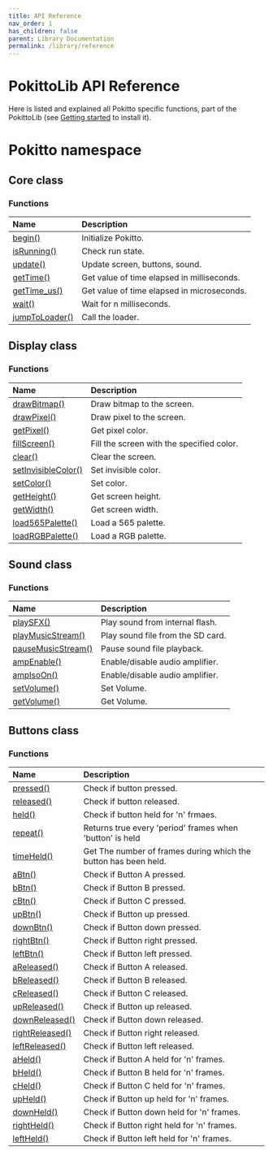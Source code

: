 ```yaml
---
title: API Reference
nav_order: 1
has_children: false
parent: Library Documentation
permalink: /library/reference
---
```


# PokittoLib API Reference

Here is listed and explained all Pokitto specific functions, part of the PokittoLib (see [Getting started]({{site.url}}{{site.baseurl}}/start/learn) to install it).

<h1> Pokitto <span class="label label-green">namespace</span></h1>

<h2> Core <span class="label label-purple">class</span></h2>

### Functions

| Name                                                                     | Description                                                  |
|:-------------------------------------------------------------------------|:-------------------------------------------------------------|
| [begin()]({{site.url}}{{site.baseurl}}/library/core/begin)               | Initialize Pokitto.                                          | 
| [isRunning()]({{site.url}}{{site.baseurl}}/library/core/isrunning)       | Check run state.                                             |
| [update()]({{site.url}}{{site.baseurl}}/library/core/update)             | Update screen, buttons, sound.                               |
| [getTime()]({{site.url}}{{site.baseurl}}/library/core/gettime)           | Get value of time elapsed in milliseconds.                   |
| [getTime_us()]({{site.url}}{{site.baseurl}}/library/core/gettime_us)     | Get value of time elapsed in microseconds.                   |
| [wait()]({{site.url}}{{site.baseurl}}/library/core/wait)                 | Wait for n milliseconds.                                     |
| [jumpToLoader()]({{site.url}}{{site.baseurl}}/library/core/jumptoloader) | Call the loader.                                             |


<h2> Display <span class="label label-purple">class</span></h2>

### Functions

| Name                                                                                   | Description                                                  |
|:---------------------------------------------------------------------------------------|:-------------------------------------------------------------|
| [drawBitmap()]({{site.url}}{{site.baseurl}}/library/display/drawbitmap)                | Draw bitmap to the screen.                                   | 
| [drawPixel()]({{site.url}}{{site.baseurl}}/library/display/drawpixel)                  | Draw pixel to the screen.                                    |
| [getPixel()]({{site.url}}{{site.baseurl}}/library/display/getpixel)                    | Get pixel color.                                             |
| [fillScreen()]({{site.url}}{{site.baseurl}}/library/display/fillscreen)                | Fill the screen with the specified color.                    |
| [clear()]({{site.url}}{{site.baseurl}}/library/display/clear)                          | Clear the screen.                                            |
| [setInvisibleColor()]({{site.url}}{{site.baseurl}}/library/display/setinvisiblecolor)  | Set invisible color.                                         |
| [setColor()]({{site.url}}{{site.baseurl}}/library/display/setcolor)                    | Set color.                                                   |
| [getHeight()]({{site.url}}{{site.baseurl}}/library/display/getheight)                  | Get screen height.                                           |
| [getWidth()]({{site.url}}{{site.baseurl}}/library/display/getwidth)                    | Get screen width.                                            |
| [load565Palette()]({{site.url}}{{site.baseurl}}/library/display/load565palette)        | Load a 565 palette.                                          |
| [loadRGBPalette()]({{site.url}}{{site.baseurl}}/library/display/loadrgbpalette)        | Load a RGB palette.                                          |


<h2> Sound <span class="label label-purple">class</span></h2>

### Functions

| Name                                                                              | Description                                                  |
|:----------------------------------------------------------------------------------|:-------------------------------------------------------------|
| [playSFX()]({{site.url}}{{site.baseurl}}/library/sound/playsfx)                   | Play sound from internal flash.                              | 
| [playMusicStream()]({{site.url}}{{site.baseurl}}/library/sound/playmusicstream)   | Play sound file from the SD card.                            |
| [pauseMusicStream()]({{site.url}}{{site.baseurl}}/library/sound/pausemusicstream) | Pause sound file playback.                                   |
| [ampEnable()]({{site.url}}{{site.baseurl}}/library/sound/ampEnable)               | Enable/disable audio amplifier.                              |
| [ampIsoOn()]({{site.url}}{{site.baseurl}}/library/sound/ampIsOn)                  | Enable/disable audio amplifier.                              |
| [setVolume()]({{site.url}}{{site.baseurl}}/library/sound/setVolume)               | Set Volume.                                                  |
| [getVolume()]({{site.url}}{{site.baseurl}}/library/sound/setVolume)               | Get Volume.                                                  |

<h2> Buttons <span class="label label-purple">class</span></h2>

### Functions

| Name                                                                          | Description                                                      |
|:------------------------------------------------------------------------------|:-----------------------------------------------------------------|
| [pressed()]({{site.url}}{{site.baseurl}}/library/buttons/begin)               | Check if button pressed.                                         | 
| [released()]({{site.url}}{{site.baseurl}}/library/buttons/isrunning)          | Check if button released.                                        |
| [held()]({{site.url}}{{site.baseurl}}/library/buttons/update)                 | Check if button held for 'n' frmaes.                             |
| [repeat()]({{site.url}}{{site.baseurl}}/library/buttons/gettime)              | Returns true every 'period' frames when 'button' is held         |
| [timeHeld()]({{site.url}}{{site.baseurl}}/library/buttons/gettime_us)         | Get The number of frames during which the button has been held.  |
| [aBtn()]({{site.url}}{{site.baseurl}}/library/buttons/abtn)                   | Check if Button A pressed.                                       |
| [bBtn()]({{site.url}}{{site.baseurl}}/library/buttons/bbtn)                   | Check if Button B pressed.                                       |
| [cBtn()]({{site.url}}{{site.baseurl}}/library/buttons/cbtn)                   | Check if Button C pressed.                                       |
| [upBtn()]({{site.url}}{{site.baseurl}}/library/buttons/upbtn)                 | Check if Button up pressed.                                      |
| [downBtn()]({{site.url}}{{site.baseurl}}/library/buttons/downbtn)             | Check if Button down pressed.                                    |
| [rightBtn()]({{site.url}}{{site.baseurl}}/library/buttons/rightbtn)           | Check if Button right pressed.                                   |
| [leftBtn()]({{site.url}}{{site.baseurl}}/library/buttons/leftbtn)             | Check if Button left pressed.                                    |
| [aReleased()]({{site.url}}{{site.baseurl}}/library/buttons/areleased)         | Check if Button A released.                                      |
| [bReleased()]({{site.url}}{{site.baseurl}}/library/buttons/breleased)         | Check if Button B released.                                      |
| [cReleased()]({{site.url}}{{site.baseurl}}/library/buttons/creleased)         | Check if Button C released.                                      |
| [upReleased()]({{site.url}}{{site.baseurl}}/library/buttons/upreleased)       | Check if Button up released.                                     |
| [downReleased()]({{site.url}}{{site.baseurl}}/library/buttons/downreleased)   | Check if Button down released.                                   |
| [rightReleased()]({{site.url}}{{site.baseurl}}/library/buttons/rightreleased) | Check if Button right released.                                  |
| [leftReleased()]({{site.url}}{{site.baseurl}}/library/buttons/leftreleased)   | Check if Button left released.                                   |
| [aHeld()]({{site.url}}{{site.baseurl}}/library/buttons/aheld)                 | Check if Button A held for 'n' frames.                           |
| [bHeld()]({{site.url}}{{site.baseurl}}/library/buttons/bheld)                 | Check if Button B held for 'n' frames.                           |
| [cHeld()]({{site.url}}{{site.baseurl}}/library/buttons/cheld)                 | Check if Button C held for 'n' frames.                           |
| [upHeld()]({{site.url}}{{site.baseurl}}/library/buttons/upheld)               | Check if Button up held for 'n' frames.                          |
| [downHeld()]({{site.url}}{{site.baseurl}}/library/buttons/downheld)           | Check if Button down held for 'n' frames.                        |
| [rightHeld()]({{site.url}}{{site.baseurl}}/library/buttons/rightheld)         | Check if Button right held for 'n' frames.                       |
| [leftHeld()]({{site.url}}{{site.baseurl}}/library/buttons/leftheld)           | Check if Button left held for 'n' frames.                        |

